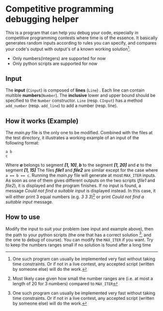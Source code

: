 # Competitive programming debugging helper

This is a program that can help you debug your code, especially in competitive programming contests where time is of the essence. It basically generates random inputs according to rules you can specify, and compares your code's output with output's of a known working solution[^1].

- Only numbers(integers) are supported for now
- Only python scripts are supported for now

## Input

The **input** (`Cinput`) is composed of **lines** (`Line`) . Each line can contain multible **numbers**(`Number`).
The **inclusive** lower and upper bound should be specified to the `Number` constructor.
`Line` (resp. `CInput`) has a method `add_number` (resp. `add_line`) to add a number (resp. line).

## How it works (Example)

The _main.py_ file is the only one to be modified. Combined with the files at the test directory, it illustrates a working example of an input of the following format:

```
a b
c
```

Where **_a_** belongs to segment **_[1, 10]_**, **_b_** to the segment **_[1, 20]_** and **_c_** to the segment **_[1, 15]_**
The files **_file1_** and **_file2_** are similar except for the case where `a == b == c`.
Running the _main.py_ file will generate at most `MAX_ITER` inputs. As soon as one of them gives different outputs on the two scripts (_file1_ and _file2_), it is displayed and the program finishes. If no input is found, a message _Could not find a suitable input_ is displayed instead. In this case, it will either print 3 equal numbers (e.g. _3 3 3_)[^2] or print _Could not find a suitable input_ message.

## How to use

Modify the input to suit your problem (see input and example above), then the path to your python scripts (the one that has a correct solution [^1], and the one to debug of course). You can modify the `MAX_ITER` if you want. Try to keep the numbers ranges small if no solution is found after a long time

[^1]: One such program can usually be implemented very fast without taking time constraints. Or if not in a live contest, any accepted script (written by someone else) will do the work.
[^2]: Most likely case given how small the number ranges are (i.e. at most a length of 20 for 3 numbers) compared to `MAX_ITER`
